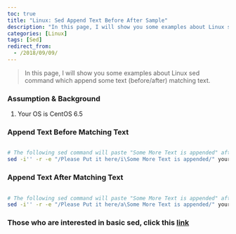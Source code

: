 ```yaml
---
toc: true
title: "Linux: Sed Append Text Before After Sample"
description: "In this page, I will show you some examples about Linux sed command which append some text (before/after) matching text"
categories: [Linux]
tags: [Sed]
redirect_from:
  - /2018/09/09/
---
```


> In this page, I will show you some examples about Linux sed command which append some text (before/after) matching text.

### Assumption & Background

1. Your OS is CentOS 6.5

### Append Text Before Matching Text

```bash

# The following sed command will paste "Some More Text is appended" after matching text "Please Put it here"
sed -i'' -r -e "/Please Put it here/i\Some More Text is appended/" your_file.txt 

```

### Append Text After Matching Text

```bash

# The following sed command will paste "Some More Text is appended" after matching text "Please Put it here"
sed -i'' -r -e "/Please Put it here/a\Some More Text is appended/" your_file.txt 

```

### Those who are interested in basic sed, click this [link](https://marindie.github.io/blog/2018/09/09/Sed-Replace-Text-Sample-EN) 

[^1]: This is a footnote.

[kramdown]: https://kramdown.gettalong.org/
[My Blog]: https://marindie.github.io